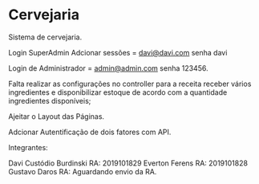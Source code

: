# Cervejaria
Sistema de cervejaria.

Login SuperAdmin Adcionar sessões = davi@davi.com senha davi

Login de Administrador = admin@admin.com senha 123456.

Falta realizar as configurações no controller para a receita receber vários ingredientes e disponibilizar estoque de acordo com a quantidade
ingredientes disponíveis;

Ajeitar o Layout das Páginas.

Adcionar Autentificação de dois fatores com API.

Integrantes:

Davi Custódio Burdinski  RA: 2019101829
Everton Ferens           RA: 2019101828
Gustavo Daros            RA: Aguardando envio da RA.
